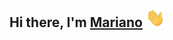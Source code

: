 <h2 align="left">Hi there, I'm <a href="https://www.linkedin.com/in/ujwalkandi" target="_blank" rel="noopener noreferrer">Mariano</a> <img src="https://raw.githubusercontent.com/ABSphreak/ABSphreak/master/gifs/Hi.gif" height="30" />
